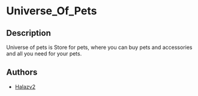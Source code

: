 # Universe_Of_Pets

## Description

Universe of pets is Store for pets, where you can buy pets and accessories and all you need for your pets.


## Authors

- [Halazv2](https://github.com/Halazv2)

